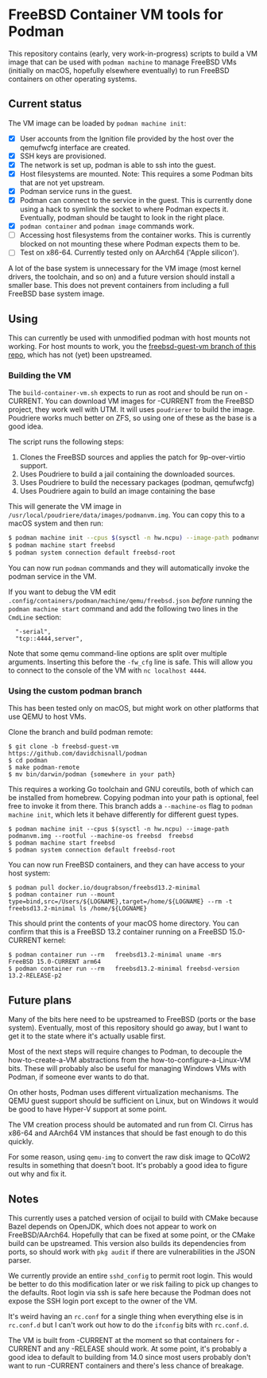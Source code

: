 FreeBSD Container VM tools for Podman
=====================================

This repository contains (early, very work-in-progress) scripts to build a VM image that can be used with `podman machine` to manage FreeBSD VMs (initially on macOS, hopefully elsewhere eventually) to run FreeBSD containers on other operating systems.

Current status
--------------

The VM image can be loaded by `podman machine init`:

 - [X] User accounts from the Ignition file provided by the host over the qemufwcfg interface are created.
 - [X] SSH keys are provisioned.
 - [X] The network is set up, podman is able to ssh into the guest.
 - [X] Host filesystems are mounted.
       Note: This requires a some Podman bits that are not yet upstream.
 - [X] Podman service runs in the guest.
 - [X] Podman can connect to the service in the guest.
       This is currently done using a hack to symlink the socket to where Podman expects it.
       Eventually, podman should be taught to look in the right place.
 - [X] `podman container` and `podman image` commands work.
 - [ ] Accessing host filesystems from the container works.
       This is currently blocked on not mounting these where Podman expects them to be.
 - [ ] Test on x86-64.
       Currently tested only on AArch64 ('Apple silicon').

A lot of the base system is unnecessary for the VM image (most kernel drivers, the toolchain, and so on) and a future version should install a smaller base.
This does not prevent containers from including a full FreeBSD base system image.

Using
-----

This can currently be used with unmodified podman with host mounts not working.
For host mounts to work, you the [freebsd-guest-vm branch of this repo](https://github.com/davidchisnall/podman/), which has not (yet) been upstreamed.

### Building the VM

The `build-container-vm.sh` expects to run as root and should be run on -CURRENT.
You can download VM images for -CURRENT from the FreeBSD project, they work well with UTM.
It will uses `poudrierer` to build the image.
Poudriere works much better on ZFS, so using one of these as the base is a good idea.

The script runs the following steps:

1. Clones the FreeBSD sources and applies the patch for 9p-over-virtio support.
2. Uses Poudriere to build a jail containing the downloaded sources.
3. Uses Poudriere to build the necessary packages (podman, qemufwcfg)
4. Uses Poudriere again to build an image containing the base

This will generate the VM image in `/usr/local/poudriere/data/images/podmanvm.img`.
You can copy this to a macOS system and then run:

```sh
$ podman machine init --cpus $(sysctl -n hw.ncpu) --image-path podmanvm.img --rootful freebsd
$ podman machine start freebsd
$ podman system connection default freebsd-root
```

You can now run `podman` commands and they will automatically invoke the podman service in the VM.

If you want to debug the VM edit `.config/containers/podman/machine/qemu/freebsd.json` *before* running the `podman machine start` command and add the following two lines in the `CmdLine` section:

```
  "-serial",
  "tcp::4444,server",
```

Note that some qemu command-line options are split over multiple arguments.
Inserting this before the `-fw_cfg` line is safe.
This will allow you to connect to the console of the VM with `nc localhost 4444`.

### Using the custom podman branch

This has been tested only on macOS, but might work on other platforms that use QEMU to host VMs.

Clone the branch and build podman remote:

```
$ git clone -b freebsd-guest-vm https://github.com/davidchisnall/podman
$ cd podman
$ make podman-remote
$ mv bin/darwin/podman {somewhere in your path}
```

This requires a working Go toolchain and GNU coreutils, both of which can be installed from homebrew.
Copying podman into your path is optional, feel free to invoke it from there.
This branch adds a `--machine-os` flag to `podman machine init`, which lets it behave differently for different guest types.

```
$ podman machine init --cpus $(sysctl -n hw.ncpu) --image-path podmanvm.img --rootful --machine-os freebsd  freebsd
$ podman machine start freebsd
$ podman system connection default freebsd-root
```

You can now run FreeBSD containers, and they can have access to your host system:

```
$ podman pull docker.io/dougrabson/freebsd13.2-minimal
$ podman container run --mount type=bind,src=/Users/${LOGNAME},target=/home/${LOGNAME} --rm -t  freebsd13.2-minimal ls /home/${LOGNAME}
```

This should print the contents of your macOS home directory.
You can confirm that this is a FreeBSD 13.2 container running on a FreeBSD 15.0-CURRENT kernel:

```
$ podman container run --rm   freebsd13.2-minimal uname -mrs
FreeBSD 15.0-CURRENT arm64
$ podman container run --rm   freebsd13.2-minimal freebsd-version
13.2-RELEASE-p2
```

Future plans
------------

Many of the bits here need to be upstreamed to FreeBSD (ports or the base system).
Eventually, most of this repository should go away, but I want to get it to the state where it's actually usable first.

Most of the next steps will require changes to Podman, to decouple the how-to-create-a-VM abstractions from the how-to-configure-a-Linux-VM bits.
These will probably also be useful for managing Windows VMs with Podman, if someone ever wants to do that.

On other hosts, Podman uses different virtualization mechanisms.
The QEMU guest support should be sufficient on Linux, but on Windows it would be good to have Hyper-V support at some point.

The VM creation process should be automated and run from CI.
Cirrus has x86-64 and AArch64 VM instances that should be fast enough to do this quickly.

For some reason, using `qemu-img` to convert the raw disk image to QCoW2 results in something that doesn't boot.
It's probably a good idea to figure out why and fix it.

Notes
-----

This currently uses a patched version of ocijail to build with CMake because Bazel depends on OpenJDK, which does not appear to work on FreeBSD/AArch64.
Hopefully that can be fixed at some point, or the CMake build can be upstreamed.
This version also builds its dependencies from ports, so should work with `pkg audit` if there are vulnerabilities in the JSON parser.

We currently provide an entire `sshd_config` to permit root login.
This would be better to do this modification later or we risk failing to pick up changes to the defaults.
Root login via ssh is safe here because the Podman does not expose the SSH login port except to the owner of the VM.

It's weird having an `rc.conf` for a single thing when everything else is in `rc.conf.d` but I can't work out how to do the `ifconfig` bits with `rc.conf.d`.

The VM is built from -CURRENT at the moment so that containers for -CURRENT and any -RELEASE should work.
At some point, it's probably a good idea to default to building from 14.0 since most users probably don't want to run -CURRENT containers and there's less chance of breakage.
